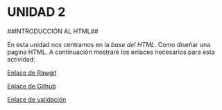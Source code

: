# UNIDAD 2
##INTRODUCCIÓN AL HTML##

En esta unidad nos centramos en la *base del HTML*. Como diseñar una pagina HTML. A continuación mostraré los enlaces necesarios para esta actividad:

[Enlace de Rawgit]( )

[Enlace de Github]( )

[Enlace de validación]( )

